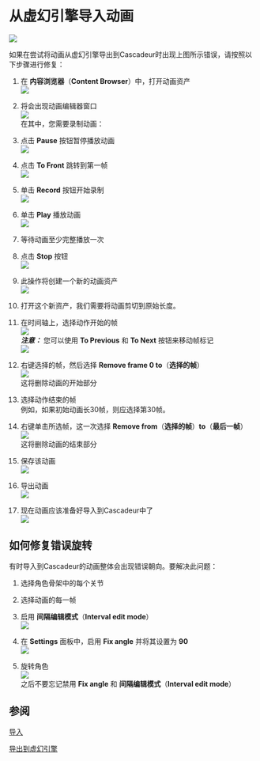 # 从虚幻引擎导入动画

![](https://cascadeur.com/images/category/2020/04/22/fad32fa508a39fbf2de3b41ad5c49e3e.jpg)

如果在尝试将动画从虚幻引擎导出到Cascadeur时出现上图所示错误，请按照以下步骤进行修复：

1. 在 **内容浏览器**（**Content Browser**）中，打开动画资产  
![](https://cascadeur.com/images/category/2020/04/22/371fc8ce75b954bcdc262f7292f840d0.jpg)

2. 将会出现动画编辑器窗口  
![](https://cascadeur.com/images/category/2020/04/22/189abc0b66c43368eecce1e7ad50456f.jpg)  
在其中，您需要录制动画：

3. 点击 **Pause** 按钮暂停播放动画  
![](https://cascadeur.com/images/category/2020/04/22/c4e3065e4b6ddaec3e0c8264ad6707b8.png)

4. 点击 **To Front** 跳转到第一帧  
![](https://cascadeur.com/images/category/2020/04/22/2c76052a8fbf03734828929ab1e8dbfc.png)

5. 单击 **Record** 按钮开始录制  
![](https://cascadeur.com/images/category/2020/04/22/236be829c9ec7639bbece36e4cafb942.png)

6. 单击 **Play** 播放动画  
![](https://cascadeur.com/images/category/2020/04/22/60d8c1b595b5dc8740834e5bbce093ee.png)

7. 等待动画至少完整播放一次

8. 点击 **Stop** 按钮  
![](https://cascadeur.com/images/category/2020/04/22/2752b1d07d515762212f51016a602a05.png)

9. 此操作将创建一个新的动画资产  
![](https://cascadeur.com/images/category/2020/04/22/4e37d20ae36cad538c76b26933488721.jpg)

10. 打开这个新资产，我们需要将动画剪切到原始长度。

11. 在时间轴上，选择动作开始的帧  
![](https://cascadeur.com/images/category/2020/04/22/85a38588a3ee37a76b76fa4589108949.jpg)  
***注意：*** 您可以使用 **To Previous** 和 **To Next** 按钮来移动帧标记  
![](https://cascadeur.com/images/category/2020/04/22/5e378dfc270cce3c17bae8e97c56bf2d.png)


12. 右键选择的帧，然后选择 **Remove frame 0 to**（**选择的帧**）  
![](https://cascadeur.com/images/category/2020/04/22/993205d6bf344ea43aa178a5f60b1ca5.png)  
这将删除动画的开始部分

13. 选择动作结束的帧  
例如，如果初始动画长30帧，则应选择第30帧。

14. 右键单击所选帧，这一次选择 **Remove from**（**选择的帧**）**to**（**最后一帧**）   
![](https://cascadeur.com/images/category/2020/04/22/3c53a880ca3de1c8860440c586535e92.png)  
这将删除动画的结束部分

15. 保存该动画  
![](https://cascadeur.com/images/category/2020/04/22/6190b09d25210c779362c07da2acfb13.png)

16. 导出动画  
![](https://cascadeur.com/images/category/2020/04/22/bca2a501f1e6b47fa71a72fa6acb5c08.jpg)

17. 现在动画应该准备好导入到Cascadeur中了  
![](https://cascadeur.com/images/category/2020/04/22/93c10cdd98f5844af2b36e2bd51bfde8.jpg)

 ## 如何修复错误旋转

有时导入到Cascadeur的动画整体会出现错误朝向。要解决此问题：

1. 选择角色骨架中的每个关节

2. 选择动画的每一帧

3. 启用 **间隔编辑模式**（**Interval edit mode**）  
![](https://cascadeur.com/images/category/2020/04/22/c779e53df907236e8d6773aa9cd801ae.png)

4. 在 **Settings** 面板中，启用 **Fix angle** 并将其设置为 **90**  
![](https://cascadeur.com/images/category/2020/04/22/927a3484b96bd69af5b359aba1b132a5.png)

5. 旋转角色  
![](https://cascadeur.com/images/category/2020/04/22/6b02908bae84bdd884a0b0f2f6a48de7.gif)  
之后不要忘记禁用 **Fix angle** 和 **间隔编辑模式**（**Interval edit mode**） 

## 参阅

[导入](import_fbxdae.md)

[导出到虚幻引擎](export_to_unreal_engine.md)
